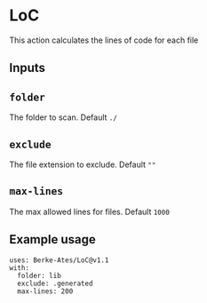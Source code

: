 # LoC
This action calculates the lines of code for each file

## Inputs

## `folder`

The folder to scan. Default `./`

## `exclude`

The file extension to exclude. Default `""`

## `max-lines`

The max allowed lines for files. Default `1000`

## Example usage
```
uses: Berke-Ates/LoC@v1.1
with:
  folder: lib
  exclude: .generated
  max-lines: 200
```
